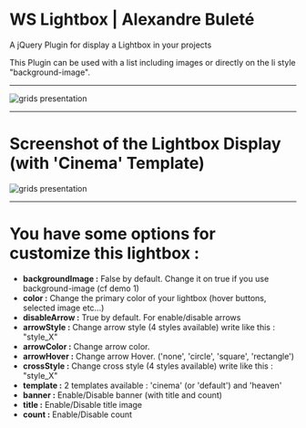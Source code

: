 # WS Lightbox | Alexandre Buleté

A jQuery Plugin for display a Lightbox in your projects 

This Plugin can be used with a list including images or directly on the li style "background-image".

<hr>

![grids presentation](https://github.com/AlexandreBulete/WS-Lightbox/blob/master/screenshots/screenshot-grids.jpg)


<hr>


# Screenshot of the Lightbox Display (with 'Cinema' Template)

![grids presentation](https://github.com/AlexandreBulete/WS-Lightbox/blob/master/screenshots/screenshot-lightbox-theme-cinema.jpg)


<hr>


# You have some options for customize this lightbox : 
<ul>
	<li><b>backgroundImage :</b> False by default. Change it on true if you use background-image (cf demo 1)</li>
	<li><b>color :</b> Change the primary color of your lightbox (hover buttons, selected image etc...)</li>
	<li><b>disableArrow :</b> True by default. For enable/disable arrows</li>
	<li><b>arrowStyle :</b> Change arrow style (4 styles available) write like this : "style_X"</li>
	<li><b>arrowColor :</b> Change arrow color.</li>
	<li><b>arrowHover :</b> Change arrow Hover. ('none', 'circle', 'square', 'rectangle')</li>
	<li><b>crossStyle :</b> Change cross style (4 styles available) write like this : "style_X"</li>
	<li><b>template :</b> 2 templates available : 'cinema' (or 'default') and 'heaven'</li>
	<li><b>banner :</b> Enable/Disable banner (with title and count)</li>
	<li><b>title :</b> Enable/Disable title image</li>
	<li><b>count :</b> Enable/Disable count</li>
</ul>
